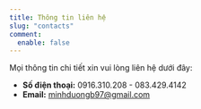 ```yaml
---
title: Thông tin liên hệ
slug: "contacts"
comment: 
  enable: false
---
```


Mọi thông tin chi tiết xin vui lòng liên hệ dưới đây: 
- **Số điện thoại:** 0916.310.208 - 083.429.4142
- **Email:** minhduongb97@gmail.com 

